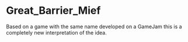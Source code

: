 # Great_Barrier_Mief
Based on a game with the same name developed on a GameJam this is a completely new interpretation of the idea.
